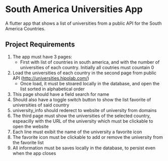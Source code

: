 # South America Universities App

A flutter app that shows a list of universities from a public API for the South America Countries.

## Project Requirements

1. The app must have 3 pages:
    - First with list of countries in south america, and with the number of universities of each country. Initially all coutries must countain 0
2. Load the universities of each country in the second page from public API (http://universities.hipolab.com/)
    - Once load, it must be stoared locally in the database, and open the list sorted in alphabetical order
3. This page should have a field search for name
4. Should also have a toggle switch button to show the list favorite of universities of said country
5. university_info should rederect to website of university from domains
6. The third page must show the universities of the selected country, espeacilly with the URL of the university which must be clickable to open the website
7. Each line must exibit the name of the university a favorite icon
8. The favorite icon must be clickable to add or remove the university from the favorite list
9. All information must be saves locally in the database, to persist even when the app closes
